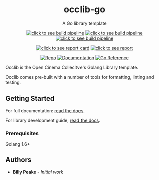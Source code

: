 <h1 align="center">occlib-go</h1>
<p align="center">A Go library template</p>
<p align="center">
    <a href="https://dev.azure.com/peake100/Open%20Cinema%20Collective/_build?definitionId=16"><img src="https://dev.azure.com/peake100/Open%20Cinema%20Collective/_apis/build/status/occlib-go?branchName=main" alt="click to see build pipeline"></a>
    <a href="https://dev.azure.com/peake100/Open%20Cinema%20Collective/_build?definitionId=16"><img src="https://img.shields.io/azure-devops/tests/peake100/Open%20Cinema%20Collective/16/dev?compact_message" alt="click to see build pipeline"></a>
    <a href="https://dev.azure.com/peake100/Open%20Cinema%20Collective/_build?definitionId=16"><img src="https://img.shields.io/azure-devops/coverage/peake100/Open%20Cinema%20Collective/16/dev?compact_message" alt="click to see build pipeline"></a>
</p>
<p align="center">
    <a href="https://goreportcard.com/report/github.com/opencinemac/occlib-go"><img src="https://goreportcard.com/badge/github.com/opencinemac/occlib-go" alt="click to see report card"></a>
    <a href="https://codeclimate.com/github/[org]/[project]/maintainability"><img src="https://api.codeclimate.com/v1/badges/[ProjectID]/maintainability" alt="click to see report"></a>
</p>
<p align="center">
    <a href="https://github.com/opencinemac/occlib-go"><img src="https://img.shields.io/github/go-mod/go-version/opencinemac/occlib-go" alt="Repo"></a>
    <a href="https://opencinemac.github.io/occlib-go/"><img src="https://img.shields.io/badge/docs-github.io-blue" alt="Documentation"></a>
    <a href="https://pkg.go.dev/github.com/opencinemac/occlib-go?readme=expanded#section-documentation"><img src="https://pkg.go.dev/badge/github.com/opencinemac/occlib-go?readme=expanded#section-documentation.svg" alt="Go Reference"></a>
</p>

Occlib is the Open Cinema Collecitve's Golang Library template.

Occlib comes pre-built with a number of tools for formatting, linting and 
testing.

## Getting Started
For full documentation:
[read the docs](https://opencinmac.github.io/occlib-go/).

For library development guide, 
[read the docs](https://opencinmac.github.io/occlib-go/).


### Prerequisites

Golang 1.6+

## Authors

* **Billy Peake** - *Initial work*

